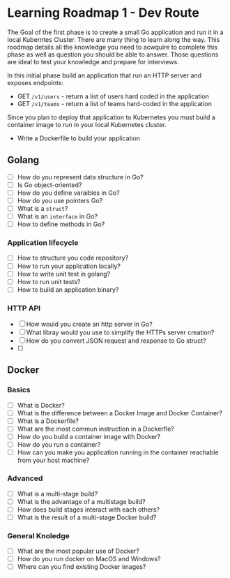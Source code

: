 # Learning Roadmap 1 - Dev Route

The Goal of the first phase is to create a small Go application and run it in a local Kuberntes Cluster. There are many thing to learn along the way. This roodmap details all the knowledge you need to acwquire to complete this phase as well as question you should be able to answer. Those questions are ideal to test your knowledge and prepare for interviews.

In this initial phase build an application that run an HTTP server and exposes endpoints:
* GET `/v1/users` - return a list of users hard coded in the application
* GET `/v1/teams` - return a list of teams hard-coded in the application

Since you plan to deploy that application to Kubernetes you must build a container image to run in your local Kubernetes cluster.
* Write a Dockerfile to build your application

## Golang

* [ ] How do you represent data structure in Go?
* [ ] Is Go object-oriented?
* [ ] How do you define varaibles in Go?
* [ ] How do you use pointers Go?
* [ ] What is a `struct`?
* [ ] What is an `interface` in Go?
* [ ] How to define methods in Go?

### Application lifecycle

* [ ] How to structure you code repository?
* [ ] How to run your application locally?
* [ ] How to write unit test in golang?
* [ ] How to run unit tests?
* [ ] How to build an application binary?

### HTTP API

* [ ] How would you create an http server in Go?
* [ ] What libray would you use to simplify the HTTPs server creation?
* [ ] How do you convert JSON request and response to Go struct?
* [ ] 

## Docker

### Basics

* [ ] What is Docker?
* [ ] What is the difference between a Docker Image and Docker Container?
* [ ] What is a Dockerfile?
* [ ] What are the most commun instruction in a Dockerfle?
* [ ] How do you build a container image with Docker?
* [ ] How do you run a container?
* [ ] How can you make you application running in the container reachable from your host machine?

### Advanced

* [ ] What is a multi-stage build?
* [ ] What is the advantage of a multistage build?
* [ ] How does build stages interact with each others?
* [ ] What is the result of a multi-stage Docker build?

### General Knoledge

* [ ] What are the most popular use of Docker?
* [ ] How do you run docker on MacOS and Windows?
* [ ] Where can you find existing Docker images?